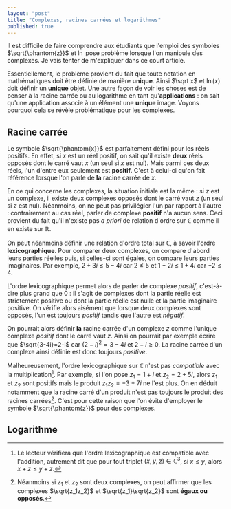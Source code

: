 ```yaml
---
layout: "post"
title: "Complexes, racines carrées et logarithmes"
published: true
---
```


Il est difficile de faire comprendre aux étudiants que l'emploi des symboles $\sqrt{\phantom{z}}$ et $\ln$ pose problème lorsque l'on manipule des complexes. Je vais tenter de m'expliquer dans ce court article.

Essentiellement, le problème provient du fait que toute notation en mathématiques doit être définie de manière **unique**. Ainsi $\sqrt x$ et $\ln(x)$ doit définir un **unique** objet. Une autre façon de voir les choses est de penser à la racine carrée ou au logarithme en tant qu'**applications** : on sait qu'une application associe à un élément une **unique** image. Voyons pourquoi cela se révèle problématique pour les complexes.

## Racine carrée

Le symbole $\sqrt{\phantom{x}}$ est parfaitement défini pour les réels positifs. En effet, si $x$ est un réel positif, on sait qu'il existe **deux** réels opposés dont le carré vaut $x$ (un seul si $x$ est nul). Mais parmi ces deux réels, l'un d'entre eux seulement est **positif**. C'est à celui-ci qu'on fait référence lorsque l'on parle de **la** racine carrée de $x$.

En ce qui concerne les complexes, la situation initiale est la même : si $z$ est un complexe, il existe deux complexes opposés dont le carré vaut $z$ (un seul si $z$ est nul). Néanmoins, on ne peut pas privilégier l'un par rapport à l'autre : contrairement au cas réel, parler de complexe **positif** n'a aucun sens. Ceci provient du fait qu'il n'existe pas *a priori* de relation d'ordre sur $\mathbb C$ comme il en existe sur $\mathbb R$.

On peut néanmoins définir une relation d'ordre total sur $\mathbb C$, à savoir l'ordre **lexicographique**. Pour comparer deux complexes, on compare d'abord leurs parties réelles puis, si celles-ci sont égales, on compare leurs parties imaginaires. Par exemple, $2+3i\leq5-4i$ car $2\leq 5$ et $1-2i\leq1+4i$ car $-2\leq4$.

L'ordre lexicographique permet alors de parler de complexe *positif*, c'est-à-dire plus grand que $0$ : il s'agit de complexes dont la partie réelle est strictement positive ou dont la partie réelle est nulle et la partie imaginaire positive. On vérifie alors aisément que lorsque deux complexes sont opposés, l'un est toujours *positif* tandis que l'autre est *négatif*.

On pourrait alors définir **la** racine carrée d'un complexe $z$ comme l'unique complexe *positif* dont le carré vaut $z$. Ainsi on pourrait par exemple écrire que $\sqrt{3-4i}=2-i$ car $(2-i)^2=3-4i$ et $2-i\geq0$. La racine carrée d'un complexe ainsi définie est donc toujours *positive*.

Malheureusement, l'ordre lexicographique sur $\mathbb C$ n'est pas *compatible* avec la multiplication[^1]. Par exemple, si l'on pose $z_1=1+i$ et $z_2=2+5i$, alors $z_1$ et $z_2$ sont positifs mais le produit $z_1z_2=-3+7i$ ne l'est plus. On en déduit notamment que la racine carré d'un produit n'est pas toujours le produit des racines carrées[^2]. C'est pour cette raison que l'on évite d'employer le symbole $\sqrt{\phantom{z}}$ pour des complexes.


## Logarithme


[^1]: Le lecteur vérifiera que l'ordre lexicographique est compatible avec l'addition, autrement dit que pour tout triplet $(x,y,z)\in\mathbb C^3$, si $x\leq y$, alors $x+z\leq y+z$.

[^2]: Néanmoins si $z_1$ et $z_2$ sont deux complexes, on peut affirmer que les complexes $\sqrt{z_1z_2}$ et $\sqrt{z_1}\sqrt{z_2}$ sont **égaux ou opposés**.
